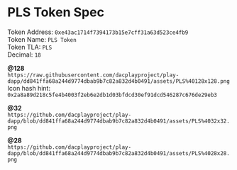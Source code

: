 # PLS Token Spec

Token Address: `0xe43ac1714f7394173b15e7cff31a63d523ce4fb9`  
Token Name: `PLS Token`  
Token TLA: `PLS`  
Decimal: `18` 


**@128**  
`https://raw.githubusercontent.com/dacplayproject/play-dapp/dd841ffa68a244d9774dbab9b7c82a832d4b0491/assets/PLS%40128x128.png`  
Icon hash hint: `0x2a8a89d218c5fe4b4003f2eb6e2db1d03bfdcd30ef91dcd546287c676de29eb3`  

**@32**  
`https://github.com/dacplayproject/play-dapp/blob/dd841ffa68a244d9774dbab9b7c82a832d4b0491/assets/PLS%4032x32.png`  

**@28**  
`https://github.com/dacplayproject/play-dapp/blob/dd841ffa68a244d9774dbab9b7c82a832d4b0491/assets/PLS%4028x28.png`
